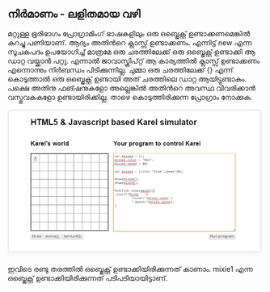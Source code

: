 ﻿## നിര്‍മാണം - ലളിതമായ വഴി

മറ്റുള്ള ഭൂരിഭാഗം പ്രോഗ്രാമിംഗ് ഭാഷകളിലും ഒരു ഒബ്ജെക്റ്റ് ഉണ്ടാക്കണമെങ്കില്‍ കുറച്ചു പണിയാണ്. ആദ്യം അതിന്‍റെ ക്ലാസ്സ്‌ ഉണ്ടാക്കണം. എന്നിട്ട് new എന്ന സൂചകപദം ഉപയോഗിച്ച് മാത്രമേ ഒരു ചരത്തിലേക്ക് ഒരു ഒബ്ജെക്റ്റ് ഉണ്ടാക്കി ആ ഡാറ്റ വയ്ക്കാന്‍ പറ്റൂ. എന്നാല്‍ ജാവാസ്ക്രിപ്റ്റ് ആ കാര്യത്തില്‍ ക്ലാസ്സ്‌ ഉണ്ടാക്കണം എന്നൊന്നും നിര്‍ബന്ധം പിടിക്കുന്നില്ല. ചുമ്മാ ഒരു ചരത്തിലേക്ക് {} എന്ന് കൊടുത്താല്‍ ഒരു ഒബ്ജെക്റ്റ് ഉണ്ടായി അത് ചരത്തിലെ ഡാറ്റ ആയിട്ടുണ്ടാകും. പക്ഷെ അതിനു ഫങ്ഷനുകളോ അല്ലെങ്കില്‍ അതിന്‍റെ അവസ്ഥ വിവരിക്കാന്‍ വസ്തുവകകളോ ഉണ്ടായിരിക്കില്ല. താഴെ കൊടുത്തിരിക്കുന്ന പ്രോഗ്രാം നോക്കുക.

![ലളിതമായ ഒബ്ജെക്റ്റ് നിര്‍മാണം](images/ch08/01/01-simpleCreation.PNG)

ഇവിടെ രണ്ടു തരത്തില്‍ ഒബ്ജെക്റ്റ് ഉണ്ടാക്കിയിരിക്കുന്നത് കാണാം. mixie1 എന്ന ഒബ്ജെക്റ്റ് ഉണ്ടാക്കിയിരിക്കുന്നത് പടിപടിയായിട്ടാണ്.
